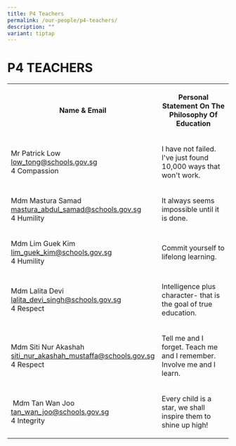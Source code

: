 ```yaml
---
title: P4 Teachers
permalink: /our-people/p4-teachers/
description: ""
variant: tiptap
---
```

<h1><strong>P4 TEACHERS</strong></h1><table><tbody><tr><th rowspan="1" colspan="1"><p>Name &amp; Email</p></th><th rowspan="1" colspan="1"><p>Personal Statement On The Philosophy Of Education</p></th></tr><tr><td rowspan="1" colspan="1"><p>Mr Patrick Low<br><a href="mailto:low_tong@schools.gov.sg" rel="noopener noreferrer nofollow" target="_blank">low_tong@schools.gov.sg</a> <br>4 Compassion</p></td><td rowspan="1" colspan="1"><p>I have not failed. I've just found 10,000 ways that won't work.</p></td></tr><tr><td rowspan="1" colspan="1"><p>Mdm Mastura Samad <br><a href="mailto:mastura_abdul_samad@schools.gov.sg" rel="noopener noreferrer nofollow" target="_blank">mastura_abdul_samad@schools.gov.sg</a> <br>4 Humility</p></td><td rowspan="1" colspan="1"><p>It always seems impossible until it is done.</p></td></tr><tr><td rowspan="1" colspan="1"><p>Mdm Lim Guek Kim<br><a href="mailto:lim_guek_kim@schools.gov.sg" rel="noopener noreferrer nofollow" target="_blank">lim_guek_kim@schools.gov.sg</a> <br>4 Humility</p></td><td rowspan="1" colspan="1"><p>Commit yourself to lifelong learning.</p></td></tr><tr><td rowspan="1" colspan="1"><p>Mdm Lalita Devi <br><a href="mailto:lalita_devi_singh@schools.gov.sg" rel="noopener noreferrer nofollow" target="_blank">lalita_devi_singh@schools.gov.sg</a> <br>4 Respect</p></td><td rowspan="1" colspan="1"><p>Intelligence plus character- that is the goal of true education.</p></td></tr><tr><td rowspan="1" colspan="1"><p>Mdm Siti Nur Akashah<br><a href="mailto:siti_nur_akashah_mustaffa@schools.gov.sg" rel="noopener noreferrer nofollow" target="_blank">siti_nur_akashah_mustaffa@schools.gov.sg</a> <br>4 Respect</p></td><td rowspan="1" colspan="1"><p>Tell me and I forget. Teach me and I remember. Involve me and I learn.</p></td></tr><tr><td rowspan="1" colspan="1"><p>&nbsp;Mdm Tan Wan Joo<br><a href="mailto:tan_wan_joo@schools.gov.sg" rel="noopener noreferrer nofollow" target="_blank">tan_wan_joo@schools.gov.sg</a> <br>4 Integrity</p></td><td rowspan="1" colspan="1"><p>Every child is a star, we shall inspire them to shine up high!</p></td></tr></tbody></table><p></p>